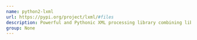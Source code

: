 ```yaml
---
name: python2-lxml
url: https://pypi.org/project/lxml/#files
description: Powerful and Pythonic XML processing library combining libxml2/libxslt with the ElementTree API.
group: None
---
```


